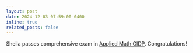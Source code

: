 ```yaml
---
layout: post
date: 2024-12-03 07:59:00-0400
inline: true
related_posts: false
---
```


Sheila passes comprehensive exam in [Applied Math GIDP](https://gidp.arizona.edu/academic-programs/applied-mathematics). Congratulations! 
